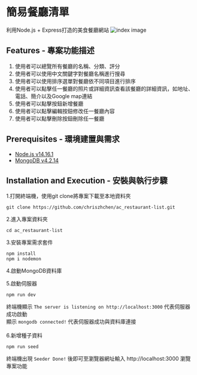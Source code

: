 # 簡易餐廳清單
利用Node.js + Express打造的美食餐廳網站
![index image](https://github.com/chriszychen/ac_restaurant-list/blob/main/publice/image/index.PNG)
## Features - 專案功能描述
1. 使用者可以總覽所有餐廳的名稱、分類、評分
2. 使用者可以使用中文關鍵字對餐廳名稱進行搜尋
3. 使用者可以使用排序選單對餐廳依不同項目進行排序
4. 使用者可以點擊任一餐廳的照片或詳細資訊查看該餐廳的詳細資訊，如地址、電話、簡介以及Google map連結
5. 使用者可以點擊按鈕新增餐廳
6. 使用者可以點擊編輯按鈕修改任一餐廳內容
7. 使用者可以點擊刪除按鈕刪除任一餐廳

## Prerequisites - 環境建置與需求

* [Node.js v14.16.1](https://nodejs.org/en/)
* [MongoDB v4.2.14](https://www.mongodb.com/try/download/community)

## Installation and Execution - 安裝與執行步驟
1.打開終端機，使用git clone將專案下載至本地資料夾
```
git clone https://github.com/chriszhchen/ac_restaurant-list.git
```

2.進入專案資料夾
```
cd ac_restaurant-list
```

3.安裝專案需求套件
```
npm install 
npm i nodemon
```

4.啟動MongoDB資料庫<br/>

5.啟動伺服器
```
npm run dev
```

終端機顯示 ```The server is listening on http://localhost:3000``` 代表伺服器成功啟動<br/>
顯示 ```mongodb connected!``` 代表伺服器成功與資料庫連接 <br/>
<br/>
6.新增種子資料
```
npm run seed
```
終端機出現 ```Seeder Done!``` 後即可至瀏覽器網址輸入 http://localhost:3000 瀏覽專案功能
